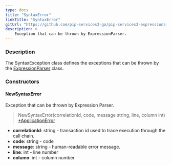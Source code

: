```yaml
---
type: docs
title: "SyntaxError"
linkTitle: "SyntaxError"
gitUrl: "https://github.com/pip-services3-go/pip-services3-expressions-go"
description: > 
    Exception that can be thrown by ExpressionParser.
---
```


### Description

The SyntaxException class defines the exceptions that can be thrown by the [ExpressionParser](../../parser/expression_parser) class.

### Constructors

#### NewSyntaxError
Exception that can be thrown by Expression Parser.

> NewSyntaxError(correlationId, code, message string, line, column int) [*ApplicationError](../../../../commons/errors/application_error)

- **correlationId**: string - transaction id used to trace execution through the call chain.
- **code**: string - code
- **message**: string - human-readable error message.
- **line**: int - line number
- **column**: int - column number
